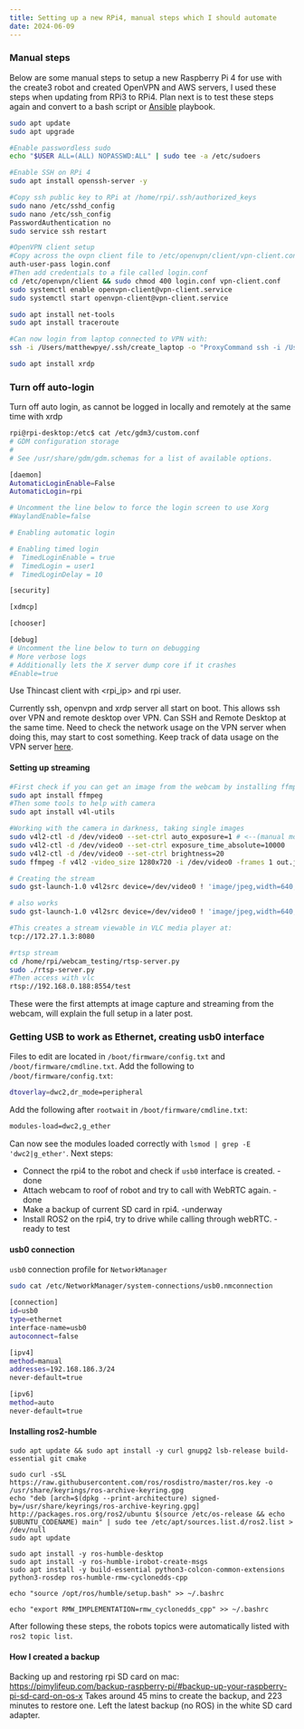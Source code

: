 ```yaml
---
title: Setting up a new RPi4, manual steps which I should automate
date: 2024-06-09
---
```

### Manual steps
Below are some manual steps to setup a new Raspberry Pi 4 for use with the create3 robot and created OpenVPN and AWS servers, I used these steps when updating from RPi3 to RPi4.
Plan next is to test these steps again and convert to a bash script or [Ansible](https://docs.ansible.com/) playbook.
<!--more-->
```bash
sudo apt update
sudo apt upgrade

#Enable passwordless sudo
echo "$USER ALL=(ALL) NOPASSWD:ALL" | sudo tee -a /etc/sudoers

#Enable SSH on RPi 4
sudo apt install openssh-server -y

#Copy ssh public key to RPi at /home/rpi/.ssh/authorized_keys
sudo nano /etc/sshd_config
sudo nano /etc/ssh_config
PasswordAuthentication no
sudo service ssh restart

#OpenVPN client setup
#Copy across the ovpn client file to /etc/openvpn/client/vpn-client.conf, then add the following line:
auth-user-pass login.conf
#Then add credentials to a file called login.conf
cd /etc/openvpn/client && sudo chmod 400 login.conf vpn-client.conf
sudo systemctl enable openvpn-client@vpn-client.service
sudo systemctl start openvpn-client@vpn-client.service

sudo apt install net-tools
sudo apt install traceroute

#Can now login from laptop connected to VPN with:
ssh -i /Users/matthewpye/.ssh/create_laptop -o "ProxyCommand ssh -i /Users/matthewpye/Documents/vpn_server/vpn_server.pem -W %h:%p openvpnas@<ec2_ip>.eu-central-1.compute.amazonaws.com" rpi@<rpi_ip>

sudo apt install xrdp
```

### Turn off auto-login
Turn off auto login, as cannot be logged in locally and remotely at the same time with xrdp
```bash
rpi@rpi-desktop:/etc$ cat /etc/gdm3/custom.conf
# GDM configuration storage
#
# See /usr/share/gdm/gdm.schemas for a list of available options.

[daemon]
AutomaticLoginEnable=False
AutomaticLogin=rpi

# Uncomment the line below to force the login screen to use Xorg
#WaylandEnable=false

# Enabling automatic login

# Enabling timed login
#  TimedLoginEnable = true
#  TimedLogin = user1
#  TimedLoginDelay = 10

[security]

[xdmcp]

[chooser]

[debug]
# Uncomment the line below to turn on debugging
# More verbose logs
# Additionally lets the X server dump core if it crashes
#Enable=true
```

Use Thincast client with <rpi_ip> and rpi user.

Currently ssh, openvpn and xrdp server all start on boot. This allows ssh over VPN and remote desktop over VPN. Can SSH and Remote Desktop at the same time. Need to check the network usage on the VPN server when doing this, may start to cost something.
Keep track of data usage on the VPN server [here](https://us-east-1.console.aws.amazon.com/billing/home?region=us-east-1#/freetier).
#### Setting up streaming
```bash
#First check if you can get an image from the webcam by installing ffmpeg
sudo apt install ffmpeg
#Then some tools to help with camera
sudo apt install v4l-utils

#Working with the camera in darkness, taking single images
sudo v4l2-ctl -d /dev/video0 --set-ctrl auto_exposure=1 # <--(manual mode)
sudo v4l2-ctl -d /dev/video0 --set-ctrl exposure_time_absolute=10000
sudo v4l2-ctl -d /dev/video0 --set-ctrl brightness=20
sudo ffmpeg -f v4l2 -video_size 1280x720 -i /dev/video0 -frames 1 out.jpg

# Creating the stream
sudo gst-launch-1.0 v4l2src device=/dev/video0 ! 'image/jpeg,width=640,height=480,framerate=30/1' ! jpegparse ! multipartmux boundary=spionisto ! tcpserversink host=0.0.0.0 port=8080

# also works
sudo gst-launch-1.0 v4l2src device=/dev/video0 ! 'image/jpeg,width=640,height=480,framerate=30/1' ! jpegparse ! tcpserversink host=0.0.0.0 port=8080

#This creates a stream viewable in VLC media player at:
tcp://172.27.1.3:8080

#rtsp stream
cd /home/rpi/webcam_testing/rtsp-server.py
sudo ./rtsp-server.py
#Then access with vlc
rtsp://192.168.0.188:8554/test
```

These were the first attempts at image capture and streaming from the webcam, will explain the full setup in a later post.

### Getting USB to work as Ethernet, creating usb0 interface
Files to edit are located in `/boot/firmware/config.txt` and `/boot/firmware/cmdline.txt`.
Add the following to `/boot/firmware/config.txt`:
```bash
dtoverlay=dwc2,dr_mode=peripheral
```
Add the following after `rootwait` in `/boot/firmware/cmdline.txt`:
```bash
modules-load=dwc2,g_ether
```

Can now see the modules loaded correctly with `lsmod | grep -E 'dwc2|g_ether'`.
Next steps:
- Connect the rpi4 to the robot and check if `usb0` interface is created. -done
- Attach webcam to roof of robot and try to call with WebRTC again. -done
- Make a backup of current SD card in rpi4. -underway
- Install ROS2 on the rpi4, try to drive while calling through webRTC. -ready to test

#### usb0 connection
`usb0` connection profile for `NetworkManager`
```bash
sudo cat /etc/NetworkManager/system-connections/usb0.nmconnection 

[connection]
id=usb0
type=ethernet
interface-name=usb0
autoconnect=false

[ipv4]
method=manual
addresses=192.168.186.3/24
never-default=true

[ipv6]
method=auto
never-default=true
```

#### Installing ros2-humble

```
sudo apt update && sudo apt install -y curl gnupg2 lsb-release build-essential git cmake

sudo curl -sSL https://raw.githubusercontent.com/ros/rosdistro/master/ros.key -o /usr/share/keyrings/ros-archive-keyring.gpg 
echo "deb [arch=$(dpkg --print-architecture) signed-by=/usr/share/keyrings/ros-archive-keyring.gpg] http://packages.ros.org/ros2/ubuntu $(source /etc/os-release && echo $UBUNTU_CODENAME) main" | sudo tee /etc/apt/sources.list.d/ros2.list > /dev/null 
sudo apt update

sudo apt install -y ros-humble-desktop 
sudo apt install -y ros-humble-irobot-create-msgs 
sudo apt install -y build-essential python3-colcon-common-extensions python3-rosdep ros-humble-rmw-cyclonedds-cpp

echo "source /opt/ros/humble/setup.bash" >> ~/.bashrc

echo "export RMW_IMPLEMENTATION=rmw_cyclonedds_cpp" >> ~/.bashrc
```
After following these steps, the robots topics were automatically listed with `ros2 topic list`.

#### How I created a backup
Backing up and restoring rpi SD card on mac: https://pimylifeup.com/backup-raspberry-pi/#backup-up-your-raspberry-pi-sd-card-on-os-x
Takes around 45 mins to create the backup, and 223 minutes to restore one.
Left the latest backup (no ROS) in the white SD card adapter.